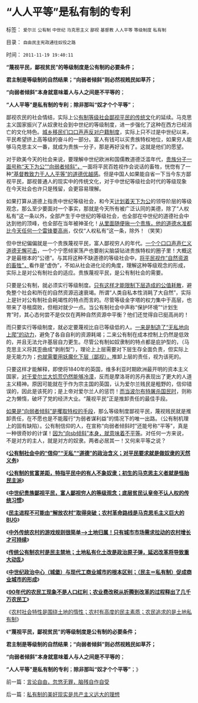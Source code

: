 # “人人平等”是私有制的专利

标签： `爱尔兰` `公有制` `中世纪` `马克思主义` `鄙视` `基督教` `人人平等` `等级制度` `私有制` 

目录： `自由民主宪政通往奴役之路`

时间： `2011-11-19 19:40:11`

**“蔑视平民，鄙视贫民”的等级制度是公有制的必要条件；**

**君主制是等级制的自然结果；“向弱者倾斜”则必然视贱民如草芥；**

**“向弱者倾斜”本身就意味着人与人之间是不平等的**；

**“人人平等”是私有制的专利**；**除非那叫“奴才个个平等”**；

鄙视农民的社会情结，实际上公[有制等级社会鄙视平民的传统文](../../../2011/11/11/公有制社会中的等级和财富的比例结构.md)化的延续。马克思主义国家振兴了从奴隶社会到中世纪的等级制度，进一步强化了这种在西方已经消亡的文化特色。[城乡移民们口口声声反对户籍制度](../../../2010/3/6/向移民倾斜，居民如何实现“安居乐业”呢.md)，实际上只不过是中世纪以来，平民希望挤上高等级的奋斗的一部分。富人有钱可以买贵族特权地位，如果穷人能够马克思主义一番，就成为贵族一分子，那是再好没有了。这就是他们的愿望。

对于欧美今天的社会来说，要理解中世纪欧洲和国儒教道德泛滥年代，[贵族分子一面号称“天下为公”“向弱者倾斜”，](../../../2009/9/28/中国怀旧复古的乌托邦传统文化.md)一面将平民百姓视作会说话的畜牲，恍惚有了一种[“基督教致力于人人平等”的道德优越感](../../../2011/4/24/宪法要简单易懂，不能博大精深.md)。但是中国人如果能自省一下当今东方鄙视平民，鄙视普通人的现实中的传统文化，对于中世纪等级社会时代的等级现象　在今天社会也许只是残留，会更容易理解。

如果打算从道德上指责中世纪等级社会，和今天[计划着天下为公](../../../2009/6/16/三脚猫真理观支持着计划苍生的优越信念.md)的领导阶层的等级观念，那么至少要面对一个事实，那就是今天所有被广泛认同的美德，除了“人权私有”这一条以外，全部产生于中世纪的等级社会，也全部在中世纪的道德社会中达到他的顶峰，也全部在当年被神圣化！[从里面随便揪一个贵族，他的道德水准都比今天任何一个雷锋要高尚](../../../2011/7/22/奴隶制是生存环境恶劣的求生机制.md)，仅仅“人权私有”这一条，除外！（笑笑）

但中世纪偏偏就是一个贵族蔑视平民，富人鄙视穷人的年代。[一个个口口声声仁义道德无懈可击](../../../2010/6/27/道德自省即为善，道德律人必为恶,道德标榜则为邪.md)，一个个宁愿倾家荡产也要削尖脑袋钻进贵族特权的圈子里！大概这才是最根本的“公德”。与其将这种不缺道德的等级社会中，[将平民视作“自然资源的畜牲”，](../../../2011/11/11/公有制的自然资源和严刑峻法.md)看作是“虚伪”，不如从社会进化论的角度，理解这种等级观念的形成，实际上是对公有制社会的适应。贵族蔑视平民，是公有制社会的需要。

只要是公有制，就必须实行等级制度。[只有这样才能限制下层造成的公值耗散](../../../2010/8/10/罗马公地悲剧和贵族特权，和国有资产流失.md)，避免整个社会和所在的自然资源迅速衰竭。所谓“人类自私本性消耗了大自然”，实际上是针对公有制社会耗竭性的特点而言的。尽管等级金字塔的权力集中于高层，也带来了寻租腐败，但相对就少一点。当公有制社会中声称“保护环境”“计划生育”时，其心态何尝不是仅仅在两种自然资源中平衡？他们还觉得自已挺高尚的！

而只要实行等级制度，就必定要蔑视比自已等级低的人。[一来是制造了“无私地向上爬”的动力](../../../2011/7/25/维系奴隶社会的方法是“等级升降”；.md)，避免了各自自利的资源耗竭；二来公有制在成本控制上仍然是低效的，并且无法允许基层自力更生。尽管公有制如奴隶制的特点都是庇护型的，（马克思主义将其歪曲成“剥削型”），理论上上层需要对下层生存全面负责，但实际上是无能力为；[也就需要用妖魔化下层（鄙视），](../../../2011/10/22/原罪就是妖魔化，妖魔化就是扣帽子.md)推卸上层的责任，视为该死的。

只要这样才能解释，即使将1840年的英国，维多利亚时期欧洲最开明的资本主义国家，[对于爱尔兰大饥荒仍然能够冷漠](../../../2011/4/2/爱尔兰大饥荒时侯的英国宗教歧视.md)，反而是摩洛哥的苏丹表现出了更大的人道主义精神。原因可能就在于作为宗主国的英国，认为爱尔兰贱民是粗野的，信仰错误的，因此是该死的；是上帝对爱尔兰人的惩罚！[而当波尔布特屠杀国民时](http://darthvad.blog.163.com/blog/static/53399470201062905513533/)，则称之为懒惰，破坏了党的经济大业。“蔑视平民”正是推卸责任的最佳手段。

[如果是“向弱者倾斜”是攫取特权的手段](../../../2011/11/11/很多贫民还是认毛主席的.md)，那么等级制度鄙视平民，蔑视贱民就是推卸责任，在不愿也是不能履行“为弱者谋利益”的情况下的唯一出路。（公有制机理上的固有缺陷）。公有制信仰的人，在宣称“向弱者倾斜时”还能号称“平等”，真是一种很奇妙的计谋！[因为“向sb倾斜”本身，就意味着不平等](../../../2010/3/15/没有自治就无所谓民主.md)。对任何一方来说，不是对方的主人，就是对方的奴隶。两者必居其一！又何来平等之说？

《[**公有制社会中的“信仰”“无私”“道德”的政治含义；对平民要求就是做奴隶的天然义务**](../../../2011/11/16/“信仰”“无私”“道德”“向弱者倾斜”的含义.md)》

《[**公有制的贫富差距，特指平民中的有人不象奴隶；初生的马克思主义者就是怪胎民主派**](../../../2011/11/16/公有制仇富“贫富差距”的含义.md)》

《[**中世纪贵族鄙视平民，富人鄙视穷人的等级观念；底层贫民认皇帝不认人权的传统习惯**](../../../2011/11/17/贵族蔑视平民，富人鄙视穷人.md)》

《[**民主进程不可能由“解放农村”取得突破；农村革命路线是马克思毛主义巨大的BUG**](../../../2011/11/17/民主进程不可能由农村突破.md)》

《[**中外传统农村的游戏规则很简单——>土地归属！只有城市市场需求拉动的农村增长才可持续**](../../../2011/11/17/中外传统农村的革命游戏规则.md)》

《[**传统公有制农村是民主禁地；土地私有化土改是政治原子弹，延迟改革将导致重大动乱**](../../../2011/11/18/延误农村土地私有化改革，将酝酿重大动乱.md)》

《[**中世纪政治中心（城堡）与现代工商业城市的根本区别；（民主＝私有制）促成商业城市的形成**](../../../2011/11/18/城堡不是城市；民主必须从城市私有制开始.md)》

《[**90年代的农民工现象不是人口红利；农业费改税从折腾到改革的过程释出了几千万农民工**](../../../2011/11/18/农民工不因人口红利，农业费改税过程关系重大.md)》

《[农村社会特性是围绕土地的惰性；农村有高度的民主素质；农民追求的是土地私有制](../../../2011/11/18/农村的社会特性是围绕土地的惰性.md)》

《**“蔑视平民，鄙视贫民”的等级制度是公有制的必要条件；**

**君主制是等级制的自然结果；“向弱者倾斜”则必然视贱民如草芥；**

**“向弱者倾斜”本身就意味着人与人之间是不平等的**；

**“人人平等”是私有制的专利**；**除非那叫“奴才个个平等”**；》



前一篇：[言论自由，忽悠无罪，脑残自作自受](../../../2011/11/18/言论自由，忽悠无罪，脑残自作自受.md)

后一篇：[私有制的美好现实是共产主义远大的理想](../../../2011/11/19/私有制的美好现实是共产主义远大的理想.md)